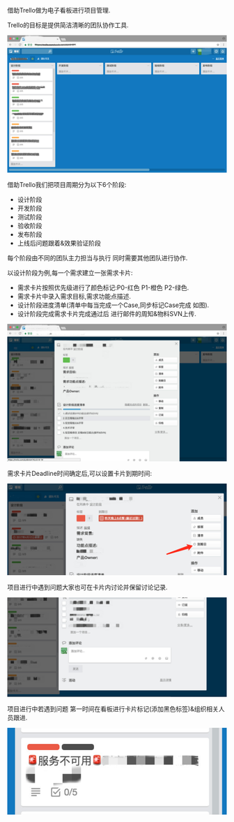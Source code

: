借助Trello做为电子看板进行项目管理.

Trello的目标是提供简洁清晰的团队协作工具.

![Trello](https://raw.githubusercontent.com/Nirvana-icy/candyImg/master/trello/1.jpg)

借助Trello我们把项目周期分为以下6个阶段:
- 设计阶段
- 开发阶段
- 测试阶段
- 验收阶段
- 发布阶段
- 上线后问题跟着&效果验证阶段

每个阶段由不同的团队主力担当与执行 同时需要其他团队进行协作.

以设计阶段为例,每一个需求建立一张需求卡片:
- 需求卡片按照优先级进行了颜色标记:P0-红色  P1-橙色 P2-绿色.
- 需求卡片中录入需求目标,需求功能点描述.
- 设计阶段进度清单(清单中每当完成一个Case,同步标记Case完成 如图).
- 设计阶段完成需求卡片完成通过后 进行邮件的周知&物料SVN上传.

![需求卡片](https://raw.githubusercontent.com/Nirvana-icy/candyImg/master/trello/2.jpg)

需求卡片Deadline时间确定后,可以设置卡片到期时间:

![到期时间标记](https://raw.githubusercontent.com/Nirvana-icy/candyImg/master/trello/4.jpg)

项目进行中遇到问题大家也可在卡片内讨论并保留讨论记录.

![需求问题讨论](https://raw.githubusercontent.com/Nirvana-icy/candyImg/master/trello/5.jpg)

项目进行中若遇到问题 第一时间在看板进行卡片标记(添加黑色标签)&组织相关人员跟进.

![遇到问题卡片标记](https://raw.githubusercontent.com/Nirvana-icy/candyImg/master/trello/3.jpg)
